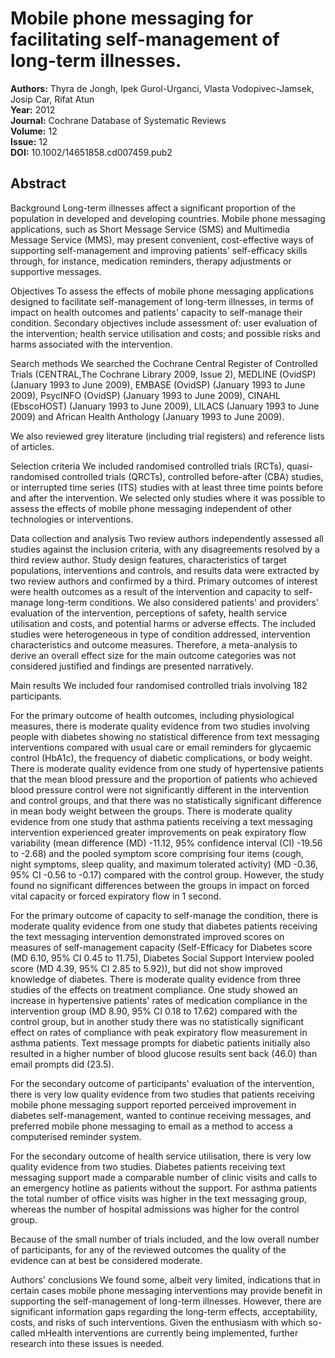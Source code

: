 # Mobile phone messaging for facilitating self-management of long-term illnesses.

**Authors:** Thyra de Jongh, Ipek Gurol-Urganci, Vlasta Vodopivec-Jamsek, Josip Car, Rifat Atun  
**Year:** 2012  
**Journal:** Cochrane Database of Systematic Reviews  
**Volume:** 12  
**Issue:** 12  
**DOI:** 10.1002/14651858.cd007459.pub2  

## Abstract
Background
Long-term illnesses affect a significant proportion of the population in developed and developing countries. Mobile phone messaging applications, such as Short Message Service (SMS) and Multimedia Message Service (MMS), may present convenient, cost-effective ways of supporting self-management and improving patients' self-efficacy skills through, for instance, medication reminders, therapy adjustments or supportive messages.

Objectives
To assess the effects of mobile phone messaging applications designed to facilitate self-management of long-term illnesses, in terms of impact on health outcomes and patients' capacity to self-manage their condition. Secondary objectives include assessment of: user evaluation of the intervention; health service utilisation and costs; and possible risks and harms associated with the intervention.

Search methods
We searched the Cochrane Central Register of Controlled Trials (CENTRAL,The Cochrane Library 2009, Issue 2), MEDLINE (OvidSP) (January 1993 to June 2009), EMBASE (OvidSP) (January 1993 to June 2009), PsycINFO (OvidSP) (January 1993 to June 2009), CINAHL (EbscoHOST) (January 1993 to June 2009), LILACS (January 1993 to June 2009) and African Health Anthology (January 1993 to June 2009).

We also reviewed grey literature (including trial registers) and reference lists of articles.

Selection criteria
We included randomised controlled trials (RCTs), quasi-randomised controlled trials (QRCTs), controlled before-after (CBA) studies, or interrupted time series (ITS) studies with at least three time points before and after the intervention. We selected only studies where it was possible to assess the effects of mobile phone messaging independent of other technologies or interventions.

Data collection and analysis
Two review authors independently assessed all studies against the inclusion criteria, with any disagreements resolved by a third review author. Study design features, characteristics of target populations, interventions and controls, and results data were extracted by two review authors and confirmed by a third. Primary outcomes of interest were health outcomes as a result of the intervention and capacity to self-manage long-term conditions. We also considered patients' and providers' evaluation of the intervention, perceptions of safety, health service utilisation and costs, and potential harms or adverse effects. The included studies were heterogeneous in type of condition addressed, intervention characteristics and outcome measures. Therefore, a meta-analysis to derive an overall effect size for the main outcome categories was not considered justified and findings are presented narratively.

Main results
We included four randomised controlled trials involving 182 participants.

For the primary outcome of health outcomes, including physiological measures, there is moderate quality evidence from two studies involving people with diabetes showing no statistical difference from text messaging interventions compared with usual care or email reminders for glycaemic control (HbA1c), the frequency of diabetic complications, or body weight. There is moderate quality evidence from one study of hypertensive patients that the mean blood pressure and the proportion of patients who achieved blood pressure control were not significantly different in the intervention and control groups, and that there was no statistically significant difference in mean body weight between the groups. There is moderate quality evidence from one study that asthma patients receiving a text messaging intervention experienced greater improvements on peak expiratory flow variability (mean difference (MD) -11.12, 95% confidence interval (CI) -19.56 to -2.68) and the pooled symptom score comprising four items (cough, night symptoms, sleep quality, and maximum tolerated activity) (MD -0.36, 95% CI -0.56 to -0.17) compared with the control group. However, the study found no significant differences between the groups in impact on forced vital capacity or forced expiratory flow in 1 second.

For the primary outcome of capacity to self-manage the condition, there is moderate quality evidence from one study that diabetes patients receiving the text messaging intervention demonstrated improved scores on measures of self-management capacity (Self-Efficacy for Diabetes score (MD 6.10, 95% CI 0.45 to 11.75), Diabetes Social Support Interview pooled score (MD 4.39, 95% CI 2.85 to 5.92)), but did not show improved knowledge of diabetes. There is moderate quality evidence from three studies of the effects on treatment compliance. One study showed an increase in hypertensive patients' rates of medication compliance in the intervention group (MD 8.90, 95% CI 0.18 to 17.62) compared with the control group, but in another study there was no statistically significant effect on rates of compliance with peak expiratory flow measurement in asthma patients. Text message prompts for diabetic patients initially also resulted in a higher number of blood glucose results sent back (46.0) than email prompts did (23.5).

For the secondary outcome of participants' evaluation of the intervention, there is very low quality evidence from two studies that patients receiving mobile phone messaging support reported perceived improvement in diabetes self-management, wanted to continue receiving messages, and preferred mobile phone messaging to email as a method to access a computerised reminder system.

For the secondary outcome of health service utilisation, there is very low quality evidence from two studies. Diabetes patients receiving text messaging support made a comparable number of clinic visits and calls to an emergency hotline as patients without the support. For asthma patients the total number of office visits was higher in the text messaging group, whereas the number of hospital admissions was higher for the control group.

Because of the small number of trials included, and the low overall number of participants, for any of the reviewed outcomes the quality of the evidence can at best be considered moderate.

Authors' conclusions
We found some, albeit very limited, indications that in certain cases mobile phone messaging interventions may provide benefit in supporting the self-management of long-term illnesses. However, there are significant information gaps regarding the long-term effects, acceptability, costs, and risks of such interventions. Given the enthusiasm with which so-called mHealth interventions are currently being implemented, further research into these issues is needed.

